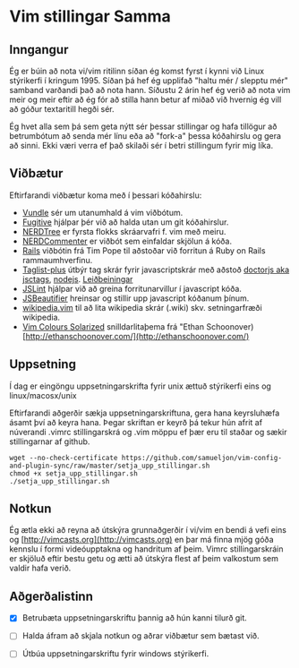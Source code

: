 # Vim stillingar Samma

## Inngangur

Ég er búin að nota vi/vim ritilinn síðan ég komst fyrst í kynni við Linux stýrikerfi í kringum 1995. Síðan þá hef ég upplifað "haltu mér / slepptu mér" samband varðandi það að nota hann. Síðustu 2 árin hef ég verið að nota vim meir og meir eftir að ég fór að stilla hann betur af miðað við hvernig ég vill að góður textaritill hegði sér. 

Ég hvet alla sem þá sem geta nýtt sér þessar stillingar og hafa tillögur að betrumbótum að senda mér línu eða að "fork-a" þessa kóðahirslu og gera að sinni. Ekki væri verra ef það skilaði sér í betri stillingum fyrir mig líka. 

## Viðbætur 

Eftirfarandi viðbætur koma með í þessari kóðahirslu:
* [Vundle](https://github.com/gmarik/vundle) sér um utanumhald á vim viðbótum. 
* [Fugitive](https://github.com/tpope/vim-fugitive) hjálpar þér við að halda utan um git kóðahirslur.
* [NERDTree](https://github.com/scrooloose/nerdtree) er fyrsta flokks skráarvafri f. vim með meiru.
* [NERDCommenter](https://github.com/scrooloose/nerdcommenter) er viðbót sem einfaldar skjölun á kóða.
* [Rails](https://github.com/tpope/vim-rails) viðbótin frá Tim Pope til aðstoðar við forritun á Ruby on Rails rammaumhverfinu.
* [Taglist-plus](https://github.com/int3/vim-taglist-plus) útbýr tag skrár fyrir
javascriptskrár með aðstoð [doctorjs aka jsctags](http://doctorjs.org/),
[nodejs](http://nodejs.org/).
[Leiðbeiningar](http://discontinuously.com/2011/03/vim-support-javascript-taglist-plus/)
* [JSLint](https://github.com/hallettj/jslint.vim) hjálpar við að greina forritunarvillur í javascript kóða. 
* [JSBeautifier](http://www.vim.org/scripts/script.php?script_id=2727) hreinsar og stillir upp javascript kóðanum þínum. 
* [wikipedia.vim](https://github.com/vim-scripts/wikipedia.vim) til að lita wikipedia skrár (.wiki) skv. setningarfræði wikipedia.
* [Vim Colours Solarized](https://github.com/altercation/vim-colors-solarized)
snilldarlitaþema frá "Ethan Schoonover) [http://ethanschoonover.com/](http://ethanschoonover.com/)


## Uppsetning

Í dag er eingöngu uppsetningarskrifta fyrir unix ættuð stýrikerfi eins og linux/macosx/unix

Eftirfarandi aðgerðir sækja uppsetningarskriftuna, gera hana keyrsluhæfa ásamt því að keyra hana. Þegar skriftan er keyrð þá tekur hún afrit af núverandi .vimrc stillingarskrá og .vim möppu ef þær eru til staðar og sækir stillingarnar af github. 
```SHELL
wget --no-check-certificate https://github.com/samueljon/vim-config-and-plugin-sync/raw/master/setja_upp_stillingar.sh
chmod +x setja_upp_stillingar.sh
./setja_upp_stillingar.sh
```

## Notkun

Ég ætla ekki að reyna að útskýra grunnaðgerðir í vi/vim en bendi á vefi eins og
[http://vimcasts.org](http://vimcasts.org) en þar má finna mjög góða kennslu í formi videóupptakna og handritum af þeim. Vimrc stillingarskráin er skjöluð eftir bestu getu og ætti að útskýra flest af þeim valkostum sem valdir hafa verið.

## Aðgerðalistinn

* [x] Betrubæta uppsetningarskriftu þannig að hún kanni tilurð git.
* [ ] Halda áfram að skjala notkun og aðrar viðbætur sem bætast við. 
* [ ] Útbúa uppsetningarskriftu fyrir windows stýrikerfi. 

